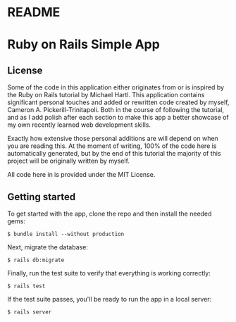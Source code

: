# README

# Ruby on Rails Simple App

## License

Some of the code in this application either originates from or is inspired by the Ruby on Rails tutorial
by Michael Hartl. This application contains significant personal touches and added or rewritten code created
by myself, Cameron A. Pickerill-Trinitapoli. Both in the course of following the tutorial, and as I add polish
after each section to make this app a better showcase of my own recently learned web development skills.

Exactly how extensive those personal additions are will depend on when you are reading this. At the moment
of writing, 100% of the code here is automatically generated, but by the end of this tutorial the
majority of this project will be originally written by myself.

All code here in is provided under the MIT License.

## Getting started

To get started with the app, clone the repo and then install the needed gems:

```
$ bundle install --without production
```

Next, migrate the database:

```
$ rails db:migrate
```

Finally, run the test suite to verify that everything is working correctly:

```
$ rails test
```

If the test suite passes, you'll be ready to run the app in a local server:

```
$ rails server
```
